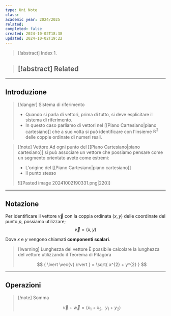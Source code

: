 ```yaml
---
type: Uni Note
class: 
academic year: 2024/2025
related: 
completed: false
created: 2024-10-02T18:38
updated: 2024-10-02T19:22
---
```

>[!abstract] Index
>1. 

>[!abstract] Related
>- 

---

## Introduzione

>[!danger] Sistema di riferimento
>- Quando si parla di vettori, prima di tutto, si deve esplicitare il sistema di riferimento.
>- In questo caso parliamo di vettori nel [[Piano Cartesiano|piano cartesiano]] che a suo volta si può identificare con l'insieme $\mathbb{R}^{2}$ delle coppie ordinate di numeri reali.

>[!note] Vettore
>Ad ogni punto del [[Piano Cartesiano|piano cartesiano]] si può associare un vettore che possiamo pensare come un segmento orientato avete come estremi:
>- L'origine del [[Piano Cartesiano|piano cartesiano]] 
>- Il punto stesso
>
>![[Pasted image 20241002190331.png|220]]

---
## Notazione

Per identificare il vettore $\vec{v}$  con la coppia ordinata $(x,y)$ delle coordinate del punto $p$, possiamo utilizzare;
$$
\vec{v} = (x,y)
$$

Dove $x$ e $y$ vengono chiamati **componenti scalari**.

>[!warning] Lunghezza del vettore
>È possibile calcolare la lunghezza del vettore utilizzando il Teorema di Pitagora
>
>$$
>{ \lvert \vec{v} \rvert }  = \sqrt{ x^{2} + y^{2} } 
>$$

---
## Operazioni

>[!note] Somma 
>
>$$
>\vec{v} + \vec{w} = (x_{1} + x_{2},\ \ y_{1} + y_{2})
>$$
